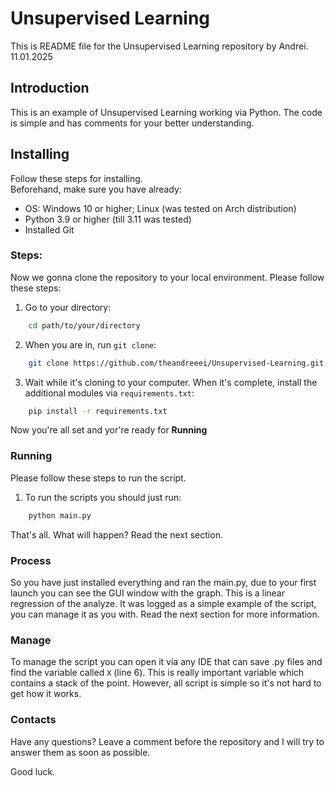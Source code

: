 # Unsupervised Learning

This is README file for the Unsupervised Learning repository by Andrei. 11.01.2025

## Introduction
This is an example of Unsupervised Learning working via Python. The code is simple and has comments for your better understanding.

## Installing
Follow these steps for installing.  
Beforehand, make sure you have already:

* OS: Windows 10 or higher; Linux (was tested on Arch distribution)
* Python 3.9 or higher (till 3.11 was tested)
* Installed Git

### Steps:

Now we gonna clone the repository to your local environment. Please follow these steps:
1. Go to your directory:  
```bash 
    cd path/to/your/directory
``` 
2. When you are in, run `git clone`:
```bash 
    git clone https://github.com/theandreeei/Unsupervised-Learning.git
``` 
3. Wait while it's cloning to your computer. When it's complete, install the additional modules via `requirements.txt`:
```bash 
    pip install -r requirements.txt
``` 

Now you're all set and yor're ready for **Running**

### Running
Please follow these steps to run the script.

1. To run the scripts you should just run:
``` bash
    python main.py
``` 

That's all. What will happen? Read the next section.

### Process
So you have just installed everything and ran the main.py, due to your first launch you can see the GUI window with the graph. This is a linear regression of the analyze. It was logged as a simple example of the script, you can manage it as you with. Read the next section for more information.

### Manage
To manage the script you can open it via any IDE that can save .py files and find the variable called `X` (line 6). This is really important variable which contains a stack of the point. However, all script is simple so it's not hard to get how it works.

### Contacts
Have any questions? Leave a comment before the repository and I will try to answer them as soon as possible.

Good luck.